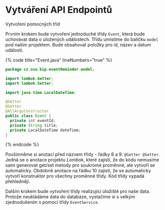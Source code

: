 # Vytváření API Endpointů

Vytvoření pomocných tříd

Prvním krokem bude vytvoření jednoduché třídy `Event`, která bude uchovávat data o uložených událostech. Třídu umístíme do balíčku `model` pod naším projektem. Bude obsahovat položky pro id, název a datum události.

{% code title="Event.java" lineNumbers="true" %}
```java
package cz.osu.kip.eventReminder.model;

import lombok.Getter;
import lombok.Setter;

import java.time.LocalDateTime;

@Getter
@Setter
@AllArgsConstructor
public class Event {
  private int eventId;
  private String title;
  private LocalDateTime dateTime;
}

```
{% endcode %}

Povšimněme si anotací před názvem třídy - řádky 8 a 9: `@Getter @Setter`. Jedná se o anotace projektu _Lombok_, které zajistí, že do kódu nemusíme sami generovat get/set metody pro soukromé proměnné, ale vytvoří se automaticky. Obdobně anotace na řádku 10 zajistí, že se automaticky vytvoří konstruktor pro všechny proměnné třídy. Kód třídy vypadá přehledněji.

Dalším krokem bude vytvoření třídy realizující úložiště pro naše data. Protože neukládáme data do databáze, vystačíme si s velkým zjednodušením s pomocí třídy `EventService`.

